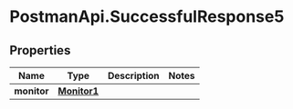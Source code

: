 # PostmanApi.SuccessfulResponse5

## Properties

Name | Type | Description | Notes
------------ | ------------- | ------------- | -------------
**monitor** | [**Monitor1**](Monitor1.md) |  | 


